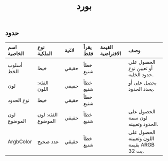 ﻿---
title: بورد
second_title: Aspose.Cells Cloud Documen
type: docs
url: /ar/specification/model/border/
description: "Aspose.Cells مواصفات نموذج السحابة: الحدود. تعامل بسهولة مع Excel ومستندات جداول البيانات الأخرى التي تحتوي على ميزات مثل الفتح والتوليد والتحرير والتقسيم والدمج والمقارنة والتحويل"
weight: 50
---
## **حدود**

 

| اسم الخاصية| نوع الملكية| لاغية| يقرأ فقط| القيمة الافتراضية| وصف|
|:- |:- |:- |:- |:- |:- |
| أسلوب الخط| خيط| حقيقي| خطأ شنيع|| الحصول على أو تعيين نوع حدود الخلية.|
| لون| الفئة: اللون| حقيقي| خطأ شنيع|| يحصل على أو يحدد الحدود.|
| نوع الحدود| خيط| حقيقي| خطأ شنيع|||
| لون الموضوع| الفئة: لون الموضوع| حقيقي| خطأ شنيع|| الحصول على لون سمة الحدود وتعيينه.|
| ArgbColor| عدد صحيح| حقيقي| خطأ شنيع|| الحصول على اللون وتعيينه بقيمة ARGB 32 بت.|

